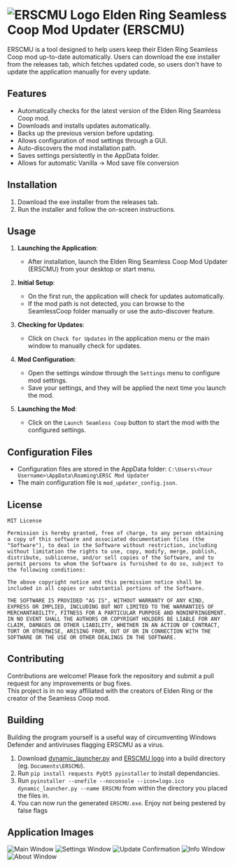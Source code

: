 # ![ERSCMU Logo](assets/logo.ico) Elden Ring Seamless Coop Mod Updater (ERSCMU)

ERSCMU is a tool designed to help users keep their Elden Ring Seamless Coop mod up-to-date automatically. Users can download the exe installer from the releases tab, which fetches updated code, so users don't have to update the application manually for every update.

## Features
- Automatically checks for the latest version of the Elden Ring Seamless Coop mod.
- Downloads and installs updates automatically.
- Backs up the previous version before updating.
- Allows configuration of mod settings through a GUI.
- Auto-discovers the mod installation path.
- Saves settings persistently in the AppData folder.
- Allows for automatic Vanilla -> Mod save file conversion

## Installation

1. Download the exe installer from the releases tab.
2. Run the installer and follow the on-screen instructions.

## Usage

1. **Launching the Application**:
    - After installation, launch the Elden Ring Seamless Coop Mod Updater (ERSCMU) from your desktop or start menu.

2. **Initial Setup**:
    - On the first run, the application will check for updates automatically.
    - If the mod path is not detected, you can browse to the SeamlessCoop folder manually or use the auto-discover feature.

3. **Checking for Updates**:
    - Click on `Check for Updates` in the application menu or the main window to manually check for updates.

4. **Mod Configuration**:
    - Open the settings window through the `Settings` menu to configure mod settings.
    - Save your settings, and they will be applied the next time you launch the mod.

5. **Launching the Mod**:
    - Click on the `Launch Seamless Coop` button to start the mod with the configured settings.

## Configuration Files

- Configuration files are stored in the AppData folder: `C:\Users\<Your Username>\AppData\Roaming\ERSC Mod Updater`
- The main configuration file is `mod_updater_config.json`.

## License

```
MIT License

Permission is hereby granted, free of charge, to any person obtaining a copy of this software and associated documentation files (the "Software"), to deal in the Software without restriction, including without limitation the rights to use, copy, modify, merge, publish, distribute, sublicense, and/or sell copies of the Software, and to permit persons to whom the Software is furnished to do so, subject to the following conditions:

The above copyright notice and this permission notice shall be included in all copies or substantial portions of the Software.

THE SOFTWARE IS PROVIDED "AS IS", WITHOUT WARRANTY OF ANY KIND, EXPRESS OR IMPLIED, INCLUDING BUT NOT LIMITED TO THE WARRANTIES OF MERCHANTABILITY, FITNESS FOR A PARTICULAR PURPOSE AND NONINFRINGEMENT. IN NO EVENT SHALL THE AUTHORS OR COPYRIGHT HOLDERS BE LIABLE FOR ANY CLAIM, DAMAGES OR OTHER LIABILITY, WHETHER IN AN ACTION OF CONTRACT, TORT OR OTHERWISE, ARISING FROM, OUT OF OR IN CONNECTION WITH THE SOFTWARE OR THE USE OR OTHER DEALINGS IN THE SOFTWARE.
```

## Contributing
Contributions are welcome! Please fork the repository and submit a pull request for any improvements or bug fixes.  
This project is in no way affiliated with the creators of Elden Ring or the creator of the Seamless Coop mod.

## Building
Building the program yourself is a useful way of circumventing Windows Defender and antiviruses flagging ERSCMU as a virus.
1. Download [dynamic_launcher.py](dynamic_launcher.py) and [ERSCMU logo](assets/logo.ico) into a build directory (eg. `Documents\ERSCMU`).
2. Run `pip install requests PyQt5 pyinstaller` to install dependancies.
3. Run `pyinstaller --onefile --noconsole --icon=logo.ico dynamic_launcher.py --name ERSCMU` from within the directory you placed the files in.
4. You can now run the generated `ERSCMU.exe`. Enjoy not being pestered by false flags

## Application Images
![Main Window](assets/main.png)
![Settings Window](assets/settings.png)
![Update Confirmation](assets/update_confirmation.png)
![Info Window](assets/info.png)
![About Window](assets/about.png)
